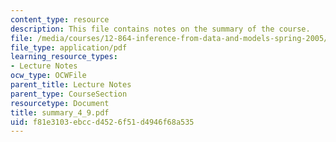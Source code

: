 ```yaml
---
content_type: resource
description: This file contains notes on the summary of the course.
file: /media/courses/12-864-inference-from-data-and-models-spring-2005/f81e3103ebccd4526f51d4946f68a535_summary_4_9.pdf
file_type: application/pdf
learning_resource_types:
- Lecture Notes
ocw_type: OCWFile
parent_title: Lecture Notes
parent_type: CourseSection
resourcetype: Document
title: summary_4_9.pdf
uid: f81e3103-ebcc-d452-6f51-d4946f68a535
---
```

